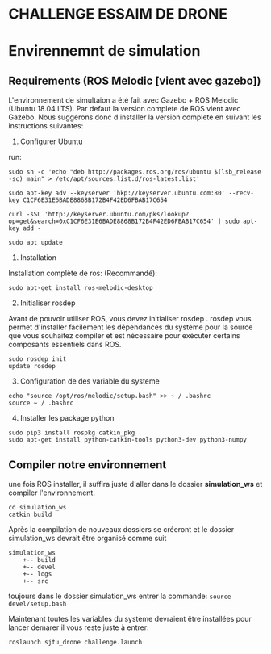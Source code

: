 # CHALLENGE ESSAIM DE DRONE

# Envirennemnt de simulation

## Requirements (ROS Melodic [vient avec gazebo]) #

L'environnement de simultaion a été fait avec Gazebo + ROS Melodic (Ubuntu 18.04 LTS).
Par defaut la version complete de ROS vient avec Gazebo. Nous suggerons donc d'installer la version complete en suivant les instructions suivantes:

1. Configurer Ubuntu

run:
```
sudo sh -c 'echo "deb http://packages.ros.org/ros/ubuntu $(lsb_release -sc) main" > /etc/apt/sources.list.d/ros-latest.list'
```
```
sudo apt-key adv --keyserver 'hkp://keyserver.ubuntu.com:80' --recv-key C1CF6E31E6BADE8868B172B4F42ED6FBAB17C654
```
```
curl -sSL 'http://keyserver.ubuntu.com/pks/lookup?op=get&search=0xC1CF6E31E6BADE8868B172B4F42ED6FBAB17C654' | sudo apt-key add -
```
```
sudo apt update
```

1. Installation 

Installation complète de ros: (Recommandé): 
```
sudo apt-get install ros-melodic-desktop
```

2. Initialiser rosdep

Avant de pouvoir utiliser ROS, vous devez initialiser rosdep . rosdep vous permet d'installer facilement les dépendances du système pour la source que vous souhaitez compiler et est nécessaire pour exécuter certains composants essentiels dans ROS.
```
sudo rosdep init
update rosdep
```

3. Configuration de des variable du systeme

```
echo "source /opt/ros/melodic/setup.bash" >> ~ / .bashrc
source ~ / .bashrc
```

4. Installer les package python 

```
sudo pip3 install rospkg catkin_pkg
sudo apt-get install python-catkin-tools python3-dev python3-numpy
```

## Compiler notre environnement 
une fois ROS installer, il suffira juste d'aller dans le dossier **simulation_ws** et compiler l'environnement.

```
cd simulation_ws
catkin build
```


Après la compilation de nouveaux dossiers se créeront et le dossier simulation_ws devrait être organisé comme suit

```
simulation_ws
    +-- build
    +-- devel
    +-- logs
    +-- src
```

toujours dans le dossier simulation_ws entrer la commande:
`source devel/setup.bash`

Maintenant toutes les variables du système devraient être installées pour lancer demarer il vous reste juste à entrer:
```
roslaunch sjtu_drone challenge.launch
```


